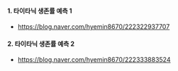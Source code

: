 #### 1. 타이타닉 생존률 예측 1
  
 - https://blog.naver.com/hyemin8670/222322937707

#### 2. 타이타닉 생존률 예측 2
 
 - https://blog.naver.com/hyemin8670/222333883524